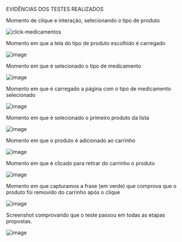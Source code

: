 EVIDÊNCIAS DOS TESTES REALIZADOS

Momento de clique e interação, selecionando o tipo de produto

![click-medicamentos](https://user-images.githubusercontent.com/63316218/157713324-9fe57dd0-c26a-43e9-b38b-4c09309b4f28.png)


Momento em que a tela do tipo de produto escolhido é carregado

![image](https://user-images.githubusercontent.com/63316218/157713750-0555e189-9e93-445b-9a07-cc94cf54a30e.png)


Momento em que é selecionado o tipo de medicamento

![image](https://user-images.githubusercontent.com/63316218/157714092-a9652a3c-a17c-42db-9af5-8a5e2996bba8.png)


Momento em que é carregado a página com o tipo de medicamento selecionado

![image](https://user-images.githubusercontent.com/63316218/157714300-ce59ae8f-4490-4926-a278-ac39782cdffd.png)


Momento em que é selecionado o primeiro produto da lista

![image](https://user-images.githubusercontent.com/63316218/157714461-ab441263-1d33-4f22-a1d9-238fd8aaf163.png)


Momento em que o produto é adicionado ao carrinho

![image](https://user-images.githubusercontent.com/63316218/157714691-df50cfb1-3f77-427c-851d-331e7f64cac8.png)


Momento em que é clicado para retirar do carrinho o produto

![image](https://user-images.githubusercontent.com/63316218/157715197-29905026-7e10-41cc-a28a-160d83d241e2.png)


Momento em que capturamos a frase (em verde) que comprova que o produto foi removido do carrinho após o clique

![image](https://user-images.githubusercontent.com/63316218/157715417-a773756e-b58c-4055-bc3e-c5a0bf991211.png)


Screenshot comprovando que o teste passou em todas as etapas propostas.

![image](https://user-images.githubusercontent.com/63316218/157722296-af02a0ca-18ee-4869-afce-055f9bbcc9bd.png)
